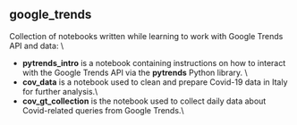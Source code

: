 ## google_trends
Collection of notebooks written while learning to work with Google Trends API and data: \
- **pytrends_intro** is a notebook containing instructions on how to interact with the Google Trends API via the **pytrends** Python library. \
- **cov_data** is a notebook used to clean and prepare Covid-19 data in Italy for further analysis.\
- **cov_gt_collection** is the notebook used to collect daily data about Covid-related queries from Google Trends.\
